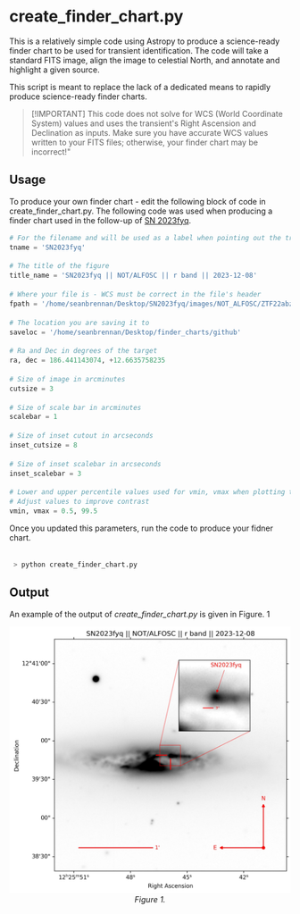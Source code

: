 
# create_finder_chart.py

This is a relatively simple code using Astropy to produce a science-ready finder chart to be used for transient identification. The code will take a standard FITS image, align the image to celestial North, and annotate and highlight a given source.

This script is meant to replace the lack of a dedicated means to rapidly produce science-ready finder charts.

>  [!IMPORTANT]
> This code does not solve for WCS (World Coordinate System) values and uses the transient's Right Ascension and Declination as inputs. Make sure you have accurate WCS values written to your FITS files; otherwise, your finder chart may be incorrect!"

## Usage

To produce your own finder chart - edit the following block of code in create_finder_chart.py. The following code was used when producing a finder chart used in the follow-up of [SN 2023fyq](https://arxiv.org/abs/2401.15148).

```python
# For the filename and will be used as a label when pointing out the transient
tname = 'SN2023fyq'

# The title of the figure
title_name = 'SN2023fyq || NOT/ALFOSC || r band || 2023-12-08'

# Where your file is - WCS must be correct in the file's header
fpath = '/home/seanbrennan/Desktop/SN2023fyq/images/NOT_ALFOSC/ZTF22abzzvln_NOT_ALFOSC_20231208_r_SDSS_wcs.fits'

# The location you are saving it to
saveloc = '/home/seanbrennan/Desktop/finder_charts/github'

# Ra and Dec in degrees of the target
ra, dec = 186.441143074, +12.6635758235

# Size of image in arcminutes
cutsize = 3

# Size of scale bar in arcminutes
scalebar = 1

# Size of inset cutout in arcseconds
inset_cutsize = 8

# Size of inset scalebar in arcseconds
inset_scalebar = 3

# Lower and upper percentile values used for vmin, vmax when plotting the image
# Adjust values to improve contrast
vmin, vmax = 0.5, 99.5
```

Once you updated this parameters, run the code to produce your fidner chart.

```bash

 > python create_finder_chart.py

```


## Output

An example of the output of *create_finder_chart.py* is given in Figure. 1

<p align="center">
  <img src="./SN2023fyq_finder.jpeg" alt="Image" width = 600>
  <br>
  <em>Figure 1.</em>
</p>
